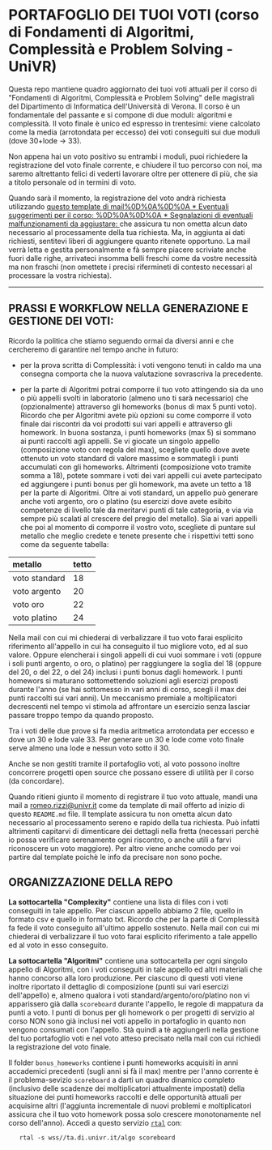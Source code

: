 # PORTAFOGLIO DEI TUOI VOTI (corso di Fondamenti di Algoritmi, Complessità e Problem Solving - UniVR)

Questa repo mantiene quadro aggiornato dei tuoi voti attuali per il corso di "Fondamenti di Algoritmi, Complessità e Problem Solving" delle magistrali del Dipartimento di Informatica dell'Università di Verona.
Il corso &egrave; un fondamentale del passante e si compone di due moduli: algoritmi e complessit&agrave;.
Il voto finale &egrave; unico ed espresso in trentesimi:
viene calcolato come la media (arrotondata per eccesso) dei voti conseguiti sui due moduli (dove 30+lode &rarr; 33).
<p>
Non appena hai un voto positivo su entrambi i moduli,
puoi richiedere la registrazione del voto finale corrente, e chiudere il tuo percorso con noi, ma saremo altrettanto felici di vederti lavorare oltre per ottenere di pi&ugrave;, che sia a titolo personale od in termini di voto.
</p>
<p>
Quando sarà il momento, la registrazione del voto andrà richiesta utilizzando
<a href="mailto:romeo.rizzi@univr.it?cc=ferdinando.cicalese@univr.it&subject=Richiesta
registrazione voto finale per il corso Fondamenti di Algoritmi e
Complessità&body=Prof. Rizzi%2c%0D%0A per l'insegnamento di Algoritmi
e Complessità%2c le chiedo di procedere ora alla verbalizzazione del mio voto%2c%20che a mè risulta essere come segue%2e%0D%0A%0D%0A 
* voto da registrare: %2e%2e%2e%2e%2e%2e%2e <%2d%2d%5bCAMPO NECESSARIO%5d%0D%0A%0D%0A 
* scadenza per l'evasione della richiesta:
%2e%2e%2e%2e%2e%2e%2e%2e%2e%2e%2e%2e%2e %2c ragione urgenza: %2e%2e%2e%2e%2e%2e%2e%2e%2e%2e%2e%2e%2e%2e%2e <%2d%2d%5b2 CAMPI FACOLTATIVI %28da specificare solo se hai URGENZA%29%5d%0D%0A%0D%0A
Ecco come lo avrei composto dal mio portafoglio voti attuale:%0D%0A 
* voto Complessità: %2e%2e%2e%2e%2e%2e%2e <%2d%2d%5bCAMPO NECESSARIO%5d%0D%0A 
* conseguito nell'appello yyyy-mm-dd <%2d%2d%5bCAMPO FACOLTATIVO %28se non sei sicuro sull'appello puoi evitare di specificarlo o suggerire una specifica indicativa%29%5d%0D%0A%0D%0A 
* voto Algoritmi: %2e%2e%2e%2e%2e%2e%2e <%2d%2d%5bCAMPO NECESSARIO%5d%0D%0A 
* comprensivo di un bonus homework di: <%2d%2d%5b%28UN VALORE DA 0 A 5%29%5d%0D%0A 
* anno accademico del bonus homework: <%2d%2d%5bCAMPO NECESSARIO%5d%0D%0A 
* conseguito interamente nel singolo appello yyyy-mm-dd <%2d%2d%5bCAMPO FACOLTATIVO
%28se non sei sicuro sull'appello puoi evitare di specificarlo o suggerire una specifica indicativa%29%5d%0D%0A 
   * %5b%28OPPURE, SE PRODOTTO LAVORANDO SU VARI APPELLI%29%5d%0D%0A 
   * conseguito per raccolta di punti (argento, o oro, o platino) sugli appelli yyyy-mm-dd, yyyy-mm-dd, ...  <%2d%2d%5bOBBLIGATORIA una specifica quantomeno indicativa%29%5d%0D%0A%0D%0A
Ed eccole i miei dati:%0D%0A 
* nome: xxxxxx <%2d%2d%5bCAMPO NECESSARIO%5d%0D%0A 
* cognome: xxxxxx <%2d%2d%5bCAMPO NECESSARIO%5d%0D%0A 
* matricola: VR?????? <%2d%2d%5bCAMPO NECESSARIO%5d%0D%0A%0D%0A%0D%0A
Nel comporre il voto ho utilizzato la regola della media per eccesso dove 30+lode = 33%2e
%0D%0A Nota: Per ottenere 30+lode servono due 30 ed almeno una lode%2e">questo template di mail%0D%0A%0D%0A
* Eventuali suggerimenti per il corso: %0D%0A%0D%0A
* Segnalazioni di eventuali malfunzionamenti da aggiustare: </a>
che assicura tu non ometta alcun dato necessario al processamente della tua richiesta. Ma, in aggiunta ai dati richiesti, sentitevi liberi di aggiungere quanto ritenete opportuno.
La mail verrà letta e gestita personalmente e fà sempre piacere scriviate anche fuori dalle righe, arrivateci insomma belli freschi come da vostre necessit&agrave; ma non fraschi (non omettete i precisi rifermineti di contesto necessari al processare la vostra richiesta).
</p>

---
## PRASSI E WORKFLOW NELLA GENERAZIONE E GESTIONE DEI VOTI:

Ricordo la politica che stiamo seguendo ormai da diversi anni e che cercheremo di garantire nel tempo anche in futuro:

 * per la prova scritta di Complessità: i voti vengono tenuti in caldo ma una consegna comporta che la nuova valutazione sovrascriva la precedente.

 * per la parte di Algoritmi potrai comporre il tuo voto attingendo sia da uno o più appelli svolti in laboratorio (almeno uno ti sarà necessario) che (opzionalmente) attraverso gli homeworks (bonus di max 5 punti voto). Ricordo che per Algoritmi avete più opzioni su come comporre il voto finale dai riscontri da voi prodotti sui vari appelli e attraverso gli homework. In buona sostanza, i punti homeworks (max 5) si sommano ai punti raccolti agli appelli. Se vi giocate un singolo appello (composizione voto con regola del max), scegliete quello dove avete ottenuto un voto standard di valore massimo e sommategli i punti accumulati con gli homeworks. Altrimenti (composizione voto tramite somma a 18), potete sommare i voti dei vari appelli cui avete partecipato ed aggiungere i punti bonus per gli homework, ma avete un tetto a 18 per la parte di Algoritmi.
Oltre ai voti standard, un appello può generare anche voti argento, oro o platino (su esercizi dove avete esibito competenze di livello tale da meritarvi punti di tale categoria, e via via sempre più scalati al crescere del pregio del metallo).
Sia ai vari appelli che poi al momento di comporre il vostro voto, scegliete di puntare sul metallo che meglio credete e tenete presente che i rispettivi tetti sono come da seguente tabella:

|     metallo   | tetto |
| :---          |  ---  |
| voto standard | 18 |
| voto argento  | 20 |
| voto oro      | 22 |
| voto platino  | 24 |


Nella mail con cui mi chiederai di verbalizzare il tuo voto farai esplicito riferimento all'appello in cui ha conseguito il tuo migliore voto, ed al suo valore. Oppure elencherai i singoli appelli di cui vuoi sommare i voti (oppure i soli punti argento, o oro, o platino) per raggiungere la soglia del 18 (oppure del 20, o del 22, o del 24) inclusi i punti bonus dagli homework. I punti homewors si maturano sottomettendo soluzioni agli esercizi proposti durante l'anno (se hai sottomesso in vari anni di corso, scegli il max dei punti raccolti sui vari anni). Un meccanismo premiale a moltiplicatori decrescenti nel tempo vi stimola ad affrontare un esercizio senza lasciar passare troppo tempo da quando proposto.

Tra i voti delle due prove si fa media aritmetica arrotondata per eccesso e dove un 30 e lode vale 33. Per generare un 30 e lode come voto finale serve almeno una lode e nessun voto sotto il 30.

Anche se non gestiti tramite il portafoglio voti, al voto possono inoltre concorrere progetti open source che possano essere di utilità per il corso (da concordare).

Quando ritieni giunto il momento di registrare il tuo voto attuale, mandi una mail a romeo.rizzi@univr.it come da template di mail offerto ad inizio di questo `README.md` file.
Il template assicura tu non ometta alcun dato necessario al processamento sereno e rapido della tua richiesta.
Può infatti altrimenti capitarvi di dimenticare dei dettagli nella fretta (necessari perchè io possa verificare serenamente ogni riscontro, o anche utili a farvi riconoscere un voto maggiore). Per altro viene anche comodo per voi partire dal template poichè le info da precisare non sono poche. 


## ORGANIZZAZIONE DELLA REPO

__La sottocartella "Complexity"__ contiene una lista di files con i voti conseguiti in tale appello. Per ciascun appello abbiamo 2 file, quello in formato csv e quello in formato txt. Ricordo che per la parte di Complessità fa fede il voto conseguito all'ultimo appello sostenuto.
Nella mail con cui mi chiederai di verbalizzare il tuo voto farai esplicito riferimento a tale appello ed al voto in esso conseguito.

__La sottocartella "Algoritmi"__ contiene una sottocartella per ogni singolo appello di Algoritmi, con i voti conseguiti in tale appello ed altri materiali che hanno concorso alla loro produzione.
Per ciascuno di questi voti viene inoltre riportato il dettaglio di composizione (punti sui vari esercizi dell'appello) e, almeno qualora i voti standard/argento/oro/platino non vi apparissero già dalla `scoreboard` durante l'appello, le regole di mappatura da punti a voto. I punti di bonus per gli homework o per progetti di servizio al corso NON sono già inclusi nei voti appello in portafoglio in quanto non vengono consumati con l'appello. Stà quindi a tè aggiungerli nella gestione del tuo portafoglio voti e nel voto atteso precisato nella mail con cui richiedi la registrazione del voto finale.

Il folder `bonus_homeworks` contiene i punti homeworks acquisiti in anni accademici precedenti (sugli anni si fà il max) mentre per l'anno corrente è il problema-sevizio `scoreboard` a darti un quadro dinamico completo (inclusivo delle scadenze dei moltiplicatori attualmente impostati) della situazione dei punti homeworks raccolti e delle opportunità attuali per acquisirne altri (l'aggiunta incrementale di nuovi problemi e moltiplicatori assicura che il tuo voto homework possa solo crescere monotonamente nel corso dell'anno). Accedi a questo servizio [`rtal`](https://github.com/romeorizzi/AlgoritmiUniVR/tree/main/strumenti#-la-nostra-piattaforma-rtal) con:
```
   rtal -s wss//ta.di.univr.it/algo scoreboard
```


